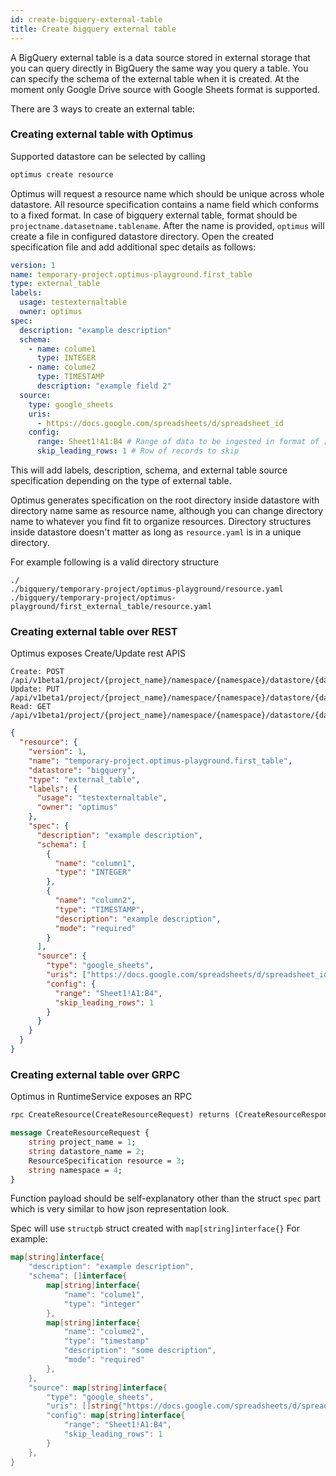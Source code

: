 ```yaml
---
id: create-bigquery-external-table
title: Create bigquery external table
---
```


A BigQuery external table is a data source stored in external storage that you can query directly
in BigQuery the same way you query a table. You can specify the schema of the external table when
it is created. At the moment only Google Drive source with Google Sheets format is supported.

There are 3 ways to create an external table:

### Creating external table with Optimus

Supported datastore can be selected by calling

```bash
optimus create resource
```

Optimus will request a resource name which should be unique across whole datastore.
All resource specification contains a name field which conforms to a fixed format.
In case of bigquery external table, format should be
`projectname.datasetname.tablename`.
After the name is provided, `optimus` will create a file in configured datastore
directory. Open the created specification file and add additional spec details
as follows:

```yaml
version: 1
name: temporary-project.optimus-playground.first_table
type: external_table
labels:
  usage: testexternaltable
  owner: optimus
spec:
  description: "example description"
  schema:
    - name: colume1
      type: INTEGER
    - name: colume2
      type: TIMESTAMP
      description: "example field 2"
  source:
    type: google_sheets
    uris:
      - https://docs.google.com/spreadsheets/d/spreadsheet_id
    config:
      range: Sheet1!A1:B4 # Range of data to be ingested in format of [Sheet Name]![Cell Range]
      skip_leading_rows: 1 # Row of records to skip
```

This will add labels, description, schema, and external table source specification depending
on the type of external table.

Optimus generates specification on the root directory inside datastore with directory
name same as resource name, although you can change directory name to whatever you
find fit to organize resources. Directory structures inside datastore doesn't
matter as long as `resource.yaml` is in a unique directory.

For example following is a valid directory structure

```shell
./
./bigquery/temporary-project/optimus-playground/resource.yaml
./bigquery/temporary-project/optimus-playground/first_external_table/resource.yaml
```

### Creating external table over REST

Optimus exposes Create/Update rest APIS

```
Create: POST /api/v1beta1/project/{project_name}/namespace/{namespace}/datastore/{datastore_name}/resource
Update: PUT /api/v1beta1/project/{project_name}/namespace/{namespace}/datastore/{datastore_name}/resource
Read: GET /api/v1beta1/project/{project_name}/namespace/{namespace}/datastore/{datastore_name}/resource/{resource_name}
```

```json
{
  "resource": {
    "version": 1,
    "name": "temporary-project.optimus-playground.first_table",
    "datastore": "bigquery",
    "type": "external_table",
    "labels": {
      "usage": "testexternaltable",
      "owner": "optimus"
    },
    "spec": {
      "description": "example description",
      "schema": [
        {
          "name": "column1",
          "type": "INTEGER"
        },
        {
          "name": "column2",
          "type": "TIMESTAMP",
          "description": "example description",
          "mode": "required"
        }
      ],
      "source": {
        "type": "google_sheets",
        "uris": ["https://docs.google.com/spreadsheets/d/spreadsheet_id"],
        "config": {
          "range": "Sheet1!A1:B4",
          "skip_leading_rows": 1
        }
      }
    }
  }
}
```

### Creating external table over GRPC

Optimus in RuntimeService exposes an RPC

```protobuf
rpc CreateResource(CreateResourceRequest) returns (CreateResourceResponse) {}

message CreateResourceRequest {
    string project_name = 1;
    string datastore_name = 2;
    ResourceSpecification resource = 3;
    string namespace = 4;
}
```

Function payload should be self-explanatory other than the struct `spec` part which
is very similar to how json representation look.

Spec will use `structpb` struct created with `map[string]interface{}`
For example:

```go
map[string]interface{
	"description": "example description",
	"schema": []interface{
	    map[string]interface{
	        "name": "colume1",
	        "type": "integer"
        },
        map[string]interface{
            "name": "colume2",
            "type": "timestamp"
            "description": "some description",
            "mode": "required"
        },
    },
	"source": map[string]interface{
		"type": "google_sheets",
		"uris": []string{"https://docs.google.com/spreadsheets/d/spreadsheet_id"},
		"config": map[string]interface{
			"range": "Sheet1!A1:B4",
			"skip_leading_rows": 1
		}
    },
}
```
